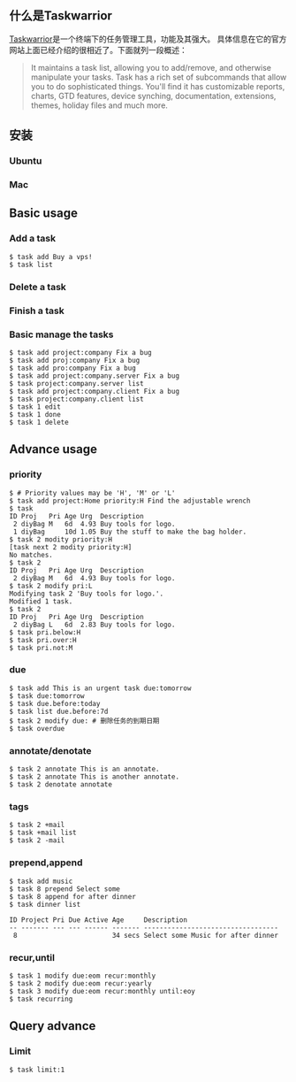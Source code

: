 ## 什么是Taskwarrior

[Taskwarrior](http://taskwarrior.org/)是一个终端下的任务管理工具，功能及其强大。
具体信息在它的官方网站上面已经介绍的很相近了。下面就列一段概述：

> It maintains a task list, allowing you to add/remove, and otherwise manipulate
> your tasks. Task has a rich set of subcommands that allow you to do
> sophisticated things. You'll find it has customizable reports, charts, GTD
> features, device synching, documentation, extensions, themes, holiday files
> and much more.

## 安装

### Ubuntu

### Mac

## Basic usage

### Add a task

	$ task add Buy a vps!
	$ task list

### Delete a task

### Finish a task

### Basic manage the tasks

	$ task add project:company Fix a bug
	$ task add proj:company Fix a bug
	$ task add pro:company Fix a bug
	$ task add project:company.server Fix a bug
	$ task project:company.server list
	$ task add project:company.client Fix a bug
	$ task project:company.client list
	$ task 1 edit
	$ task 1 done
	$ task 1 delete

## Advance usage

### priority

	$ # Priority values may be 'H', 'M' or 'L'
	$ task add project:Home priority:H Find the adjustable wrench
	$ task
	ID Proj   Pri Age Urg  Description
	 2 diyBag M   6d  4.93 Buy tools for logo.
	 1 diyBag     10d 1.05 Buy the stuff to make the bag holder.
	$ task 2 modity priority:H
	[task next 2 modity priority:H]
	No matches.
	$ task 2
	ID Proj   Pri Age Urg  Description
	 2 diyBag M   6d  4.93 Buy tools for logo.
	$ task 2 modify pri:L
	Modifying task 2 'Buy tools for logo.'.
	Modified 1 task.
	$ task 2
	ID Proj   Pri Age Urg  Description
	 2 diyBag L   6d  2.83 Buy tools for logo.
	$ task pri.below:H
	$ task pri.over:H
	$ task pri.not:M

### due

	$ task add This is an urgent task due:tomorrow
	$ task due:tomorrow
	$ task due.before:today
	$ task list due.before:7d
	$ task 2 modify due: # 删除任务的到期日期
	$ task overdue

### annotate/denotate

	$ task 2 annotate This is an annotate.
	$ task 2 annotate This is another annotate.
	$ task 2 denotate annotate

### tags

	$ task 2 +mail
	$ task +mail list
	$ task 2 -mail

### prepend,append

	$ task add music
	$ task 8 prepend Select some
	$ task 8 append for after dinner
	$ task dinner list

	ID Project Pri Due Active Age     Description
	-- ------- --- --- ------ ------- ----------------------------------
	 8                        34 secs Select some Music for after dinner

### recur,until

	$ task 1 modify due:eom recur:monthly
	$ task 2 modify due:eom recur:yearly
	$ task 3 modify due:eom recur:monthly until:eoy
	$ task recurring

## Query advance

### Limit

	$ task limit:1
